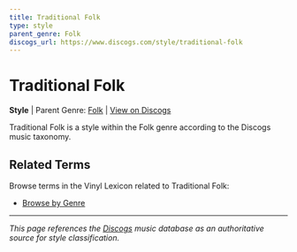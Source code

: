 ```yaml
---
title: Traditional Folk
type: style
parent_genre: Folk
discogs_url: https://www.discogs.com/style/traditional-folk
---
```


# Traditional Folk

**Style** | Parent Genre: [Folk](../genres/folk.md) | [View on Discogs](https://www.discogs.com/style/traditional-folk)

Traditional Folk is a style within the Folk genre according to the Discogs music taxonomy.

## Related Terms

Browse terms in the Vinyl Lexicon related to Traditional Folk:

- [Browse by Genre](../tags/genres.md)

---

*This page references the [Discogs](https://www.discogs.com/style/traditional-folk) music database as an authoritative source for style classification.*
